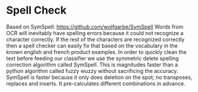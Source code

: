 # Spell Check
Based on SymSpell: https://github.com/wolfgarbe/SymSpell
Words from OCR will inevitably have spelling errors because it could not recognize a character correctly. If the rest of the characters are recognized correctly then a spell checker can easily fix that based on the vocabulary in the known english and french product examples. In order to quickly clean the text before feeding our classifier we use the symmetric delete spelling correction algorithm called SymSpell. This is magnitudes faster than a python algorithm called fuzzy wuzzy without sacrificing the accuracy. SymSpell is faster because it only does deletion on the spot; no transposes, replaces and inserts. It pre-calculates different combinations in advance.
